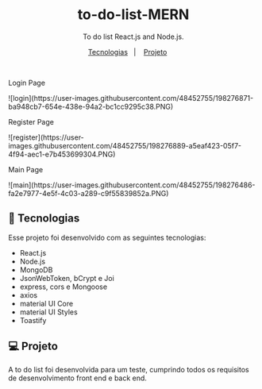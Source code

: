 <h1 align="center"> to-do-list-MERN </h1>

<p align="center">
To do list React.js and Node.js.
</p>

<p align="center">
  <a href="#-tecnologias">Tecnologias</a>&nbsp;&nbsp;&nbsp;|&nbsp;&nbsp;&nbsp;
  <a href="#-projeto">Projeto</a>&nbsp;&nbsp;&nbsp;&nbsp;&nbsp;&nbsp;
</p>

<br>

<p align="center">
  <p>Login Page</p>
![login](https://user-images.githubusercontent.com/48452755/198276871-ba948cb7-654e-438e-94a2-bc1cc9295c38.PNG)
</p>

<p align="center">
  <p>Register Page</p>
 ![register](https://user-images.githubusercontent.com/48452755/198276889-a5eaf423-05f7-4f94-aec1-e7b453699304.PNG)
</p>


<p align="center">
  <p>Main Page</p>
  ![main](https://user-images.githubusercontent.com/48452755/198276486-fa2e7977-4e5f-4c03-a289-c9f55839852a.PNG)

</p>

## 🚀 Tecnologias

Esse projeto foi desenvolvido com as seguintes tecnologias:

- React.js
- Node.js
- MongoDB
- JsonWebToken, bCrypt e Joi
- express, cors e Mongoose
- axios
- material UI Core
- material UI Styles
- Toastify

## 💻 Projeto

A to do list foi desenvolvida para um teste, cumprindo todos os requisitos de desenvolvimento front end e back end.


